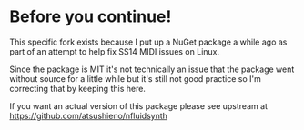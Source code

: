 # Before you continue!

This specific fork exists because I put up a NuGet package a while ago as part of an attempt to help fix SS14 MIDI issues on Linux.

Since the package is MIT it's not technically an issue that the package went without source for a little while but it's still not good practice so I'm correcting that by keeping this here.

If you want an actual version of this package please see upstream at https://github.com/atsushieno/nfluidsynth
